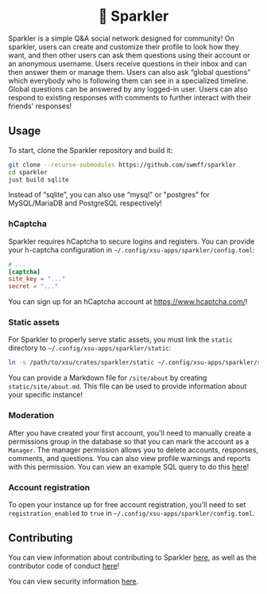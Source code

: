 <h1 align="center">🎇 Sparkler</h1>

Sparkler is a simple Q&A social network designed for community! On sparkler, users can create and customize their profile to look how they want, and then other users can ask them questions using their account or an anonymous username. Users receive questions in their inbox and can then answer them or manage them. Users can also ask “global questions” which everybody who is following them can see in a specialized timeline. Global questions can be answered by any logged-in user. Users can also respond to existing responses with comments to further interact with their friends' responses!

## Usage

To start, clone the Sparkler repository and build it:

```bash
git clone --recurse-submodules https://github.com/swmff/sparkler
cd sparkler
just build sqlite
```

Instead of “sqlite”, you can also use “mysql" or "postgres” for MySQL/MariaDB and PostgreSQL respectively!

### hCaptcha

Sparkler requires hCaptcha to secure logins and registers. You can provide your h-captcha configuration in `~/.config/xsu-apps/sparkler/config.toml`:

```toml
# ...
[captcha]
site_key = "..."
secret = "..."
```

You can sign up for an hCaptcha account at <https://www.hcaptcha.com/>!

### Static assets

For Sparkler to properly serve static assets, you must link the `static` directory to `~/.config/xsu-apps/sparkler/static`:

```bash
ln -s /path/to/xsu/crates/sparkler/static ~/.config/xsu-apps/sparkler/static
```

You can provide a Markdown file for `/site/about` by creating `static/site/about.md`. This file can be used to provide information about your specific instance!

### Moderation

After you have created your first account, you'll need to manually create a permissions group in the database so that you can mark the account as a `Manager`. The manager permission allows you to delete accounts, responses, comments, and questions. You can also view profile warnings and reports with this permission. You can view an example SQL query to do this [here](https://github.com/swmff/sparkler/blob/master/sql/manager.sql)!

### Account registration

To open your instance up for free account registration, you'll need to set `registration_enabled` to `true` in `~/.config/xsu-apps/sparkler/config.toml`.

## Contributing

You can view information about contributing to Sparkler [here](https://github.com/swmff/sparkler/blob/master/.github/CONTRIBUTING.md), as well as the contributor code of conduct [here](https://github.com/swmff/sparkler/blob/master/.github/CODE_OF_CONDUCT.md)!

You can view security information [here](https://github.com/swmff/sparkler/blob/master/SECURITY.md).
